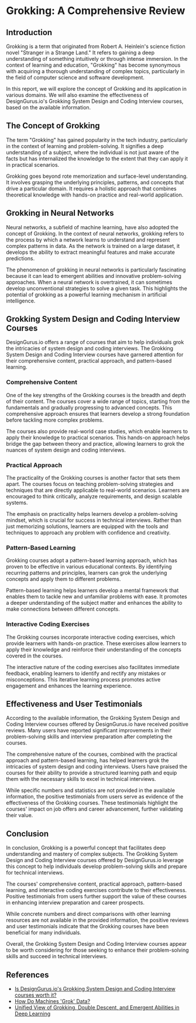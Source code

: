 # Grokking: A Comprehensive Review

## Introduction

Grokking is a term that originated from Robert A. Heinlein's science fiction novel "Stranger in a Strange Land." It refers to gaining a deep understanding of something intuitively or through intense immersion. In the context of learning and education, "Grokking" has become synonymous with acquiring a thorough understanding of complex topics, particularly in the field of computer science and software development.

In this report, we will explore the concept of Grokking and its application in various domains. We will also examine the effectiveness of DesignGurus.io's Grokking System Design and Coding Interview courses, based on the available information.

## The Concept of Grokking

The term "Grokking" has gained popularity in the tech industry, particularly in the context of learning and problem-solving. It signifies a deep understanding of a subject, where the individual is not just aware of the facts but has internalized the knowledge to the extent that they can apply it in practical scenarios.

Grokking goes beyond rote memorization and surface-level understanding. It involves grasping the underlying principles, patterns, and concepts that drive a particular domain. It requires a holistic approach that combines theoretical knowledge with hands-on practice and real-world application.

## Grokking in Neural Networks

Neural networks, a subfield of machine learning, have also adopted the concept of Grokking. In the context of neural networks, grokking refers to the process by which a network learns to understand and represent complex patterns in data. As the network is trained on a large dataset, it develops the ability to extract meaningful features and make accurate predictions.

The phenomenon of grokking in neural networks is particularly fascinating because it can lead to emergent abilities and innovative problem-solving approaches. When a neural network is overtrained, it can sometimes develop unconventional strategies to solve a given task. This highlights the potential of grokking as a powerful learning mechanism in artificial intelligence.

## Grokking System Design and Coding Interview Courses

DesignGurus.io offers a range of courses that aim to help individuals grok the intricacies of system design and coding interviews. The Grokking System Design and Coding Interview courses have garnered attention for their comprehensive content, practical approach, and pattern-based learning.

### Comprehensive Content

One of the key strengths of the Grokking courses is the breadth and depth of their content. The courses cover a wide range of topics, starting from the fundamentals and gradually progressing to advanced concepts. This comprehensive approach ensures that learners develop a strong foundation before tackling more complex problems.

The courses also provide real-world case studies, which enable learners to apply their knowledge to practical scenarios. This hands-on approach helps bridge the gap between theory and practice, allowing learners to grok the nuances of system design and coding interviews.

### Practical Approach

The practicality of the Grokking courses is another factor that sets them apart. The courses focus on teaching problem-solving strategies and techniques that are directly applicable to real-world scenarios. Learners are encouraged to think critically, analyze requirements, and design scalable systems.

The emphasis on practicality helps learners develop a problem-solving mindset, which is crucial for success in technical interviews. Rather than just memorizing solutions, learners are equipped with the tools and techniques to approach any problem with confidence and creativity.

### Pattern-Based Learning

Grokking courses adopt a pattern-based learning approach, which has proven to be effective in various educational contexts. By identifying recurring patterns and principles, learners can grok the underlying concepts and apply them to different problems.

Pattern-based learning helps learners develop a mental framework that enables them to tackle new and unfamiliar problems with ease. It promotes a deeper understanding of the subject matter and enhances the ability to make connections between different concepts.

### Interactive Coding Exercises

The Grokking courses incorporate interactive coding exercises, which provide learners with hands-on practice. These exercises allow learners to apply their knowledge and reinforce their understanding of the concepts covered in the courses.

The interactive nature of the coding exercises also facilitates immediate feedback, enabling learners to identify and rectify any mistakes or misconceptions. This iterative learning process promotes active engagement and enhances the learning experience.

## Effectiveness and User Testimonials

According to the available information, the Grokking System Design and Coding Interview courses offered by DesignGurus.io have received positive reviews. Many users have reported significant improvements in their problem-solving skills and interview preparation after completing the courses.

The comprehensive nature of the courses, combined with the practical approach and pattern-based learning, has helped learners grok the intricacies of system design and coding interviews. Users have praised the courses for their ability to provide a structured learning path and equip them with the necessary skills to excel in technical interviews.

While specific numbers and statistics are not provided in the available information, the positive testimonials from users serve as evidence of the effectiveness of the Grokking courses. These testimonials highlight the courses' impact on job offers and career advancement, further validating their value.

## Conclusion

In conclusion, Grokking is a powerful concept that facilitates deep understanding and mastery of complex subjects. The Grokking System Design and Coding Interview courses offered by DesignGurus.io leverage this concept to help individuals develop problem-solving skills and prepare for technical interviews.

The courses' comprehensive content, practical approach, pattern-based learning, and interactive coding exercises contribute to their effectiveness. Positive testimonials from users further support the value of these courses in enhancing interview preparation and career prospects.

While concrete numbers and direct comparisons with other learning resources are not available in the provided information, the positive reviews and user testimonials indicate that the Grokking courses have been beneficial for many individuals.

Overall, the Grokking System Design and Coding Interview courses appear to be worth considering for those seeking to enhance their problem-solving skills and succeed in technical interviews.

## References

- [Is DesignGurus.io's Grokking System Design and Coding Interview courses worth it?](https://medium.com/javarevisited/is-designgurus-ios-grokking-system-design-and-coding-interview-courses-worth-it-review-1ed486913fa7)
- [How Do Machines 'Grok' Data?](https://www.quantamagazine.org/how-do-machines-grok-data-20240412/)
- [Unified View of Grokking, Double Descent, and Emergent Abilities in Deep Learning](https://arxiv.org/abs/2402.15175)